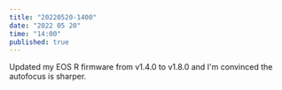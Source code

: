 ```yaml
---
title: "20220520-1400"
date: "2022 05 20"
time: "14:00"
published: true
---
```


Updated my EOS R firmware from v1.4.0 to v1.8.0 and I'm convinced the autofocus is sharper. 